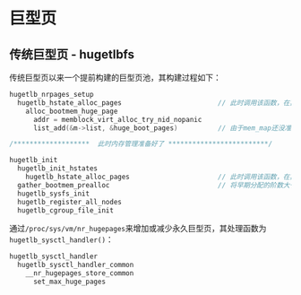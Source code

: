 # 巨型页

## 传统巨型页 - hugetlbfs

传统巨型页以来一个提前构建的巨型页池，其构建过程如下：

```c
hugetlb_nrpages_setup
  hugetlb_hstate_alloc_pages                        // 此时调用该函数，在其内部必定只会调用alloc_bootmem_huge_page()从memblock中分配阶数大于MAX_ORDER的巨型页
    alloc_bootmem_huge_page
      addr = memblock_virt_alloc_try_nid_nopanic
      list_add(&m->list, &huge_boot_pages)          // 由于mem_map还没准备好，此时先将分配好的阶数大于MAX_ORDER的巨型页放到临时链表中

/*******************  此时内存管理准备好了 *************************/

hugetlb_init
  hugetlb_init_hstates
    hugetlb_hstate_alloc_pages                      // 此时调用该函数，在其内部必定只会调用alloc_pool_huge_page()从页分配器中分配阶数不超过MAX_ORDER的巨型页
  gather_bootmem_prealloc                           // 将早期分配的阶数大于MAX_ORDER的巨型页信息收集到hstate数组中
  hugetlb_sysfs_init
  hugetlb_register_all_nodes
  hugetlb_cgroup_file_init
```

通过`/proc/sys/vm/nr_hugepages`来增加或减少永久巨型页，其处理函数为`hugetlb_sysctl_handler()`：

```c
hugetlb_sysctl_handler
  hugetlb_sysctl_handler_common
    __nr_hugepages_store_common
      set_max_huge_pages
```
